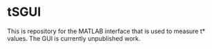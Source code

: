 # tSGUI
This is repository for the MATLAB interface that is used to measure t* values. The GUI is currently unpublished work. 
